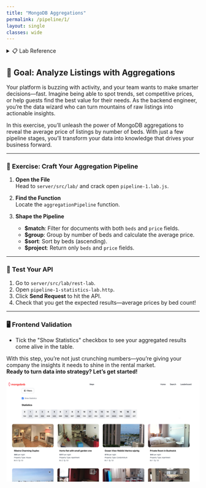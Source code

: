 ```yaml
---
title: "MongoDB Aggregations"
permalink: /pipeline/1/
layout: single
classes: wide
---
```


<details>
<summary>📋 Lab Reference</summary>
<p><strong>Associated Lab File:</strong> <code>pipeline-1.lab.js</code></p>
</details>

## 🚀 Goal: Analyze Listings with Aggregations

Your platform is buzzing with activity, and your team wants to make smarter decisions—fast. Imagine being able to spot trends, set competitive prices, or help guests find the best value for their needs. As the backend engineer, you’re the data wizard who can turn mountains of raw listings into actionable insights.

In this exercise, you’ll unleash the power of MongoDB aggregations to reveal the average price of listings by number of beds. With just a few pipeline stages, you’ll transform your data into knowledge that drives your business forward.

---

### 🧩 Exercise: Craft Your Aggregation Pipeline

1. **Open the File**  
   Head to `server/src/lab/` and crack open `pipeline-1.lab.js`.

2. **Find the Function**  
   Locate the `aggregationPipeline` function.

3. **Shape the Pipeline**  
   - **$match**: Filter for documents with both `beds` and `price` fields.  
   - **$group**: Group by number of beds and calculate the average price.  
   - **$sort**: Sort by beds (ascending).  
   - **$project**: Return only `beds` and `price` fields.

---

### 🚦 Test Your API

1. Go to `server/src/lab/rest-lab`.
2. Open `pipeline-1-statistics-lab.http`.
3. Click **Send Request** to hit the API.
4. Check that you get the expected results—average prices by bed count!

---

### 🖥️ Frontend Validation

- Tick the "Show Statistics" checkbox to see your aggregated results come alive in the table.

With this step, you’re not just crunching numbers—you’re giving your company the insights it needs to shine in the rental market.  
**Ready to turn data into strategy? Let’s get started!**

![pipeline-1-lab](../../assets/images/pipeline-1-lab.png)
